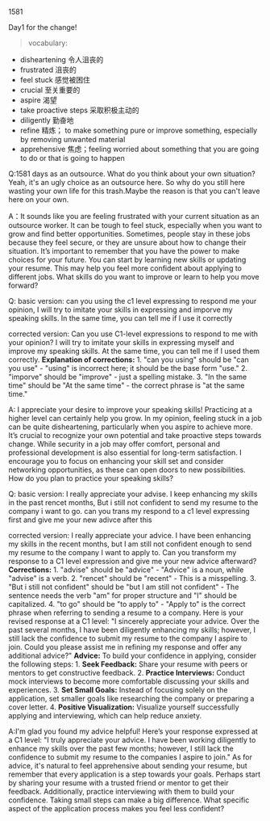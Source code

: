 
1581

Day1 for the change!

> vocabulary:
- disheartening   令人沮丧的
- frustrated 沮丧的
- feel stuck 感觉被困住
- crucial  至关重要的
- aspire 渴望
- take proactive steps 采取积极主动的
- diligently 勤奋地
- refine 精炼； to make something pure or improve something, especially by removing unwanted material
- apprehensive 焦虑；feeling worried about something that you are going to do or that is going to happen


Q:1581 days as an outsource. What do you think about your own situation?
Yeah, it's an ugly choice as an outsource here. So why do you still here wasting your own life for this trash.Maybe the reason is that you can't leave here on your own.

A：It sounds like you are feeling frustrated with your current situation as an outsource worker. It can be tough to feel stuck, especially when you want to grow and find better opportunities.
Sometimes, people stay in these jobs because they feel secure, or they are unsure about how to change their situation. It’s important to remember that you have the power to make choices for your future.
You can start by learning new skills or updating your resume. This may help you feel more confident about applying to different jobs.
What skills do you want to improve or learn to help you move forward?

Q:
basic version: 
can you using the c1 level expressing to respond me your opinion, I will try to imitate your skills in expressing and imporve my speaking skills. In the same time, you can tell me if I use it correctly

corrected version: Can you use C1-level expressions to respond to me with your opinion? I will try to imitate your skills in expressing myself and improve my speaking skills. At the same time, you can tell me if I used them correctly. **Explanation of corrections:** 1. "can you using" should be "can you use" - "using" is incorrect here; it should be the base form "use." 2. "imporve" should be "improve" - just a spelling mistake. 3. "In the same time" should be "At the same time" - the correct phrase is "at the same time."

A:
I appreciate your desire to improve your speaking skills! Practicing at a higher level can certainly help you grow.
In my opinion, feeling stuck in a job can be quite disheartening, particularly when you aspire to achieve more. It’s crucial to recognize your own potential and take proactive steps towards change. While security in a job may offer comfort, personal and professional development is also essential for long-term satisfaction.
I encourage you to focus on enhancing your skill set and consider networking opportunities, as these can open doors to new possibilities.
How do you plan to practice your speaking skills?

Q:
basic version: I really appreciate your advise. I keep enhancing my skills in the past rencet months, But i still not confident to send my resume to the company i want to go. can you trans my respond to a c1 level expressing first and give me your new adivce after this

corrected version: I really appreciate your advice. I have been enhancing my skills in the recent months, but I am still not confident enough to send my resume to the company I want to apply to. Can you transform my response to a C1 level expression and give me your new advice afterward? **Corrections:** 1. "advise" should be "advice" - "Advice" is a noun, while "advise" is a verb. 2. "rencet" should be "recent" - This is a misspelling. 3. "But i still not confident" should be "but I am still not confident" - The sentence needs the verb "am" for proper structure and "I" should be capitalized. 4. "to go" should be "to apply to" - "Apply to" is the correct phrase when referring to sending a resume to a company. Here is your revised response at a C1 level: "I sincerely appreciate your advice. Over the past several months, I have been diligently enhancing my skills; however, I still lack the confidence to submit my resume to the company I aspire to join. Could you please assist me in refining my response and offer any additional advice?" **Advice:** To build your confidence in applying, consider the following steps: 1. **Seek Feedback:** Share your resume with peers or mentors to get constructive feedback. 2. **Practice Interviews:** Conduct mock interviews to become more comfortable discussing your skills and experiences. 3. **Set Small Goals:** Instead of focusing solely on the application, set smaller goals like researching the company or preparing a cover letter. 4. **Positive Visualization:** Visualize yourself successfully applying and interviewing, which can help reduce anxiety.

A:I'm glad you found my advice helpful! Here’s your response expressed at a C1 level:
"I truly appreciate your advice. I have been working diligently to enhance my skills over the past few months; however, I still lack the confidence to submit my resume to the companies I aspire to join."
As for advice, it's natural to feel apprehensive about sending your resume, but remember that every application is a step towards your goals. Perhaps start by sharing your resume with a trusted friend or mentor to get their feedback. Additionally, practice interviewing with them to build your confidence.
Taking small steps can make a big difference. What specific aspect of the application process makes you feel less confident?